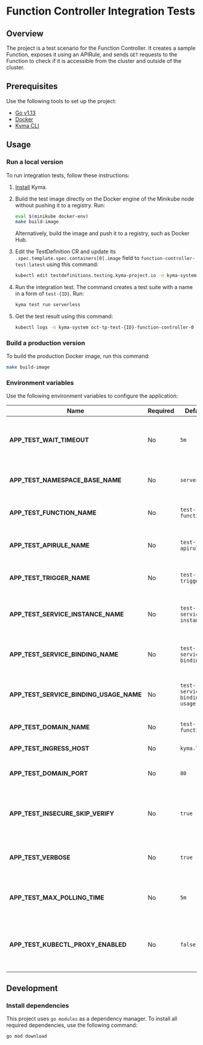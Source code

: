 # Function Controller Integration Tests

## Overview

The project is a test scenario for the Function Controller. It creates a sample Function, exposes it using an APIRule, and sends `GET` requests to the Function to check if it is accessible from the cluster and outside of the cluster.

## Prerequisites

Use the following tools to set up the project:

- [Go v1.13](https://golang.org)
- [Docker](https://www.docker.com/)
- [Kyma CLI](https://github.com/kyma-project/cli)

## Usage

### Run a local version

To run integration tests, follow these instructions:

1. [Install](https://kyma-project-old.netlify.app/docs/#installation-install-kyma-locally) Kyma.
2. Build the test image directly on the Docker engine of the Minikube node without pushing it to a registry. Run:

   ```bash
   eval $(minikube docker-env)
   make build-image
   ```

   Alternatively, build the image and push it to a registry, such as Docker Hub.

3. Edit the TestDefinition CR and update its `.spec.template.spec.containers[0].image` field to `function-controller-test:latest` using this command:

   ```bash
   kubectl edit testdefinitions.testing.kyma-project.io -n kyma-system function-controller
   ```

4. Run the integration test. The command creates a test suite with a name in a form of `test-{ID}`. Run:

   ```bash
   kyma test run serverless
   ```

5. Get the test result using this command:

   ```bash
   kubectl logs -n kyma-system oct-tp-test-{ID}-function-controller-0 tests
   ```

### Build a production version

To build the production Docker image, run this command:

```bash
make build-image
```

### Environment variables

Use the following environment variables to configure the application:

| Name                                    | Required | Default                      | Description                                                                                                                   |
|-----------------------------------------| -------- |------------------------------|-------------------------------------------------------------------------------------------------------------------------------|
| **APP_TEST_WAIT_TIMEOUT**               | No       | `5m`                         | The period of time for which the application waits for the resources to meet defined conditions                               |
| **APP_TEST_NAMESPACE_BASE_NAME**        | No       | `serverless`                 | The name of the Namespace used during integration tests                                                                       |
| **APP_TEST_FUNCTION_NAME**              | No       | `test-function`              | The name of the Function created and deleted during integration tests                                                         |
| **APP_TEST_APIRULE_NAME**               | No       | `test-apirule`               | The name of the APIRule created and deleted during integration tests                                                          |
| **APP_TEST_TRIGGER_NAME**               | No       | `test-trigger`               | The name of the Trigger created and deleted during integration tests                                                          |
| **APP_TEST_SERVICE_INSTANCE_NAME**      | No       | `test-service-instance`      | The name of the ServiceInstance created and deleted during integration tests                                                  |
| **APP_TEST_SERVICE_BINDING_NAME**       | No       | `test-service-binding`       | The name of the ServiceBinding created and deleted during integration tests                                                   |
| **APP_TEST_SERVICE_BINDING_USAGE_NAME** | No       | `test-service-binding-usage` | The name of the ServiceBindingUsage created and deleted during integration tests                                              |
| **APP_TEST_DOMAIN_NAME**                | No       | `test-function`              | The domain name used in the APIRule CR                                                                                        |
| **APP_TEST_INGRESS_HOST**               | No       | `kyma.local`                 | The Ingress host address                                                                                                      |
| **APP_TEST_DOMAIN_PORT**                | No       | `80`                         | The port of the Service exposed by the APIRule in a given domain                                                              |
| **APP_TEST_INSECURE_SKIP_VERIFY**       | No       | `true`                       | The flag that controls whether tests use verification of the server's certificate and the host name to reach the Function     |
| **APP_TEST_VERBOSE**                    | No       | `true`                       | The value that controls whether tests log resources that are subject to change                                                |
| **APP_TEST_MAX_POLLING_TIME**           | No       | `5m`                         | The maximum period of time in which the Function must reconfigure after an update                                             |
| **APP_TEST_KUBECTL_PROXY_ENABLED**      | No       | `false`                      | It enables running test locally with `kubectl proxy`. Run `kubectl proxy --proxy 8001` in the background and set the env to `true` |

## Development

### Install dependencies

This project uses `go modules` as a dependency manager. To install all required dependencies, use the following command:

```bash
go mod download
```
